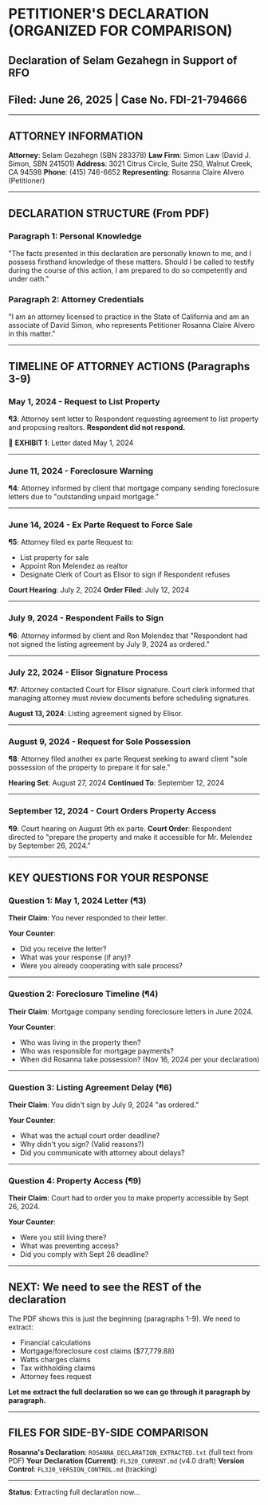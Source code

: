# PETITIONER'S DECLARATION (ORGANIZED FOR COMPARISON)
## Declaration of Selam Gezahegn in Support of RFO
## Filed: June 26, 2025 | Case No. FDI-21-794666

---

## ATTORNEY INFORMATION

**Attorney**: Selam Gezahegn (SBN 283378)
**Law Firm**: Simon Law (David J. Simon, SBN 241501)
**Address**: 3021 Citrus Circle, Suite 250, Walnut Creek, CA 94598
**Phone**: (415) 746-6652
**Representing**: Rosanna Claire Alvero (Petitioner)

---

## DECLARATION STRUCTURE (From PDF)

### Paragraph 1: Personal Knowledge
"The facts presented in this declaration are personally known to me, and I possess firsthand knowledge of these matters. Should I be called to testify during the course of this action, I am prepared to do so competently and under oath."

### Paragraph 2: Attorney Credentials
"I am an attorney licensed to practice in the State of California and am an associate of David Simon, who represents Petitioner Rosanna Claire Alvero in this matter."

---

## TIMELINE OF ATTORNEY ACTIONS (Paragraphs 3-9)

### May 1, 2024 - Request to List Property
**¶3**: Attorney sent letter to Respondent requesting agreement to list property and proposing realtors. **Respondent did not respond.**

📎 **EXHIBIT 1**: Letter dated May 1, 2024

---

### June 11, 2024 - Foreclosure Warning
**¶4**: Attorney informed by client that mortgage company sending foreclosure letters due to "outstanding unpaid mortgage."

---

### June 14, 2024 - Ex Parte Request to Force Sale
**¶5**: Attorney filed ex parte Request to:
- List property for sale
- Appoint Ron Melendez as realtor
- Designate Clerk of Court as Elisor to sign if Respondent refuses

**Court Hearing**: July 2, 2024
**Order Filed**: July 12, 2024

---

### July 9, 2024 - Respondent Fails to Sign
**¶6**: Attorney informed by client and Ron Melendez that "Respondent had not signed the listing agreement by July 9, 2024 as ordered."

---

### July 22, 2024 - Elisor Signature Process
**¶7**: Attorney contacted Court for Elisor signature. Court clerk informed that managing attorney must review documents before scheduling signatures.

**August 13, 2024**: Listing agreement signed by Elisor.

---

### August 9, 2024 - Request for Sole Possession
**¶8**: Attorney filed another ex parte Request seeking to award client "sole possession of the property to prepare it for sale."

**Hearing Set**: August 27, 2024
**Continued To**: September 12, 2024

---

### September 12, 2024 - Court Orders Property Access
**¶9**: Court hearing on August 9th ex parte.
**Court Order**: Respondent directed to "prepare the property and make it accessible for Mr. Melendez by September 26, 2024."

---

## KEY QUESTIONS FOR YOUR RESPONSE

### Question 1: May 1, 2024 Letter (¶3)
**Their Claim**: You never responded to their letter.

**Your Counter**:
- Did you receive the letter?
- What was your response (if any)?
- Were you already cooperating with sale process?

---

### Question 2: Foreclosure Timeline (¶4)
**Their Claim**: Mortgage company sending foreclosure letters in June 2024.

**Your Counter**:
- Who was living in the property then?
- Who was responsible for mortgage payments?
- When did Rosanna take possession? (Nov 16, 2024 per your declaration)

---

### Question 3: Listing Agreement Delay (¶6)
**Their Claim**: You didn't sign by July 9, 2024 "as ordered."

**Your Counter**:
- What was the actual court order deadline?
- Why didn't you sign? (Valid reasons?)
- Did you communicate with attorney about delays?

---

### Question 4: Property Access (¶9)
**Their Claim**: Court had to order you to make property accessible by Sept 26, 2024.

**Your Counter**:
- Were you still living there?
- What was preventing access?
- Did you comply with Sept 26 deadline?

---

## NEXT: We need to see the REST of the declaration

The PDF shows this is just the beginning (paragraphs 1-9). We need to extract:
- Financial calculations
- Mortgage/foreclosure cost claims ($77,779.88)
- Watts charges claims
- Tax withholding claims
- Attorney fees request

**Let me extract the full declaration so we can go through it paragraph by paragraph.**

---

## FILES FOR SIDE-BY-SIDE COMPARISON

**Rosanna's Declaration**: `ROSANNA_DECLARATION_EXTRACTED.txt` (full text from PDF)
**Your Declaration (Current)**: `FL320_CURRENT.md` (v4.0 draft)
**Version Control**: `FL320_VERSION_CONTROL.md` (tracking)

---

**Status**: Extracting full declaration now...
